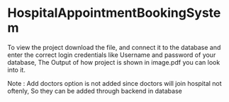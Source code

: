 # HospitalAppointmentBookingSystem

To view the project download the file, and connect it to the database and enter the correct login credentials like Username and password of your database, 
The Output of how project is shown in image.pdf you can look into it.

Note : Add doctors option is not added since doctors will join hospital not oftenly, So they can be added through backend in database
